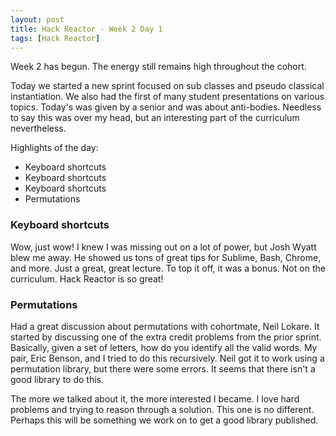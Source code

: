 ```yaml
---
layout: post
title: Hack Reactor - Week 2 Day 1
tags: [Hack Reactor]
---
```


Week 2 has begun.  The energy still remains high throughout the cohort.  

Today we started a new sprint focused on sub classes and pseudo classical instantiation.  We also had the first of many student presentations on various topics.  Today's was given by a senior and was about anti-bodies.  Needless to say this was over my head, but an interesting part of the curriculum nevertheless.

Highlights of the day:

* Keyboard shortcuts
* Keyboard shortcuts
* Keyboard shortcuts
* Permutations

### Keyboard shortcuts

Wow, just wow!  I knew I was missing out on a lot of power, but Josh Wyatt blew me away.  He showed us tons of great tips for Sublime, Bash, Chrome, and more.  Just a great, great lecture.  To top it off, it was a bonus.  Not on the curriculum.  Hack Reactor is so great!

### Permutations

Had a great discussion about permutations with cohortmate, Neil Lokare.  It started by discussing one of the extra credit problems from the prior sprint.  Basically, given a set of letters, how do you identify all the valid words.  My pair, Eric Benson, and I tried to do this recursively.  Neil got it to work using a permutation library, but there were some errors.  It seems that there isn't a good library to do this.

The more we talked about it, the more interested I became.  I love hard problems and trying to reason through a solution.  This one is no different.  Perhaps this will be something we work on to get a good library published.